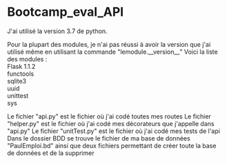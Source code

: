 # Bootcamp_eval_API

J'ai utilisé la version 3.7 de python.

Pour la plupart des modules, je n'ai pas réussi à avoir la version que j'ai utilisé même en utilisant la commande "lemodule.\_\_version\_\_"
Voici la liste des modules :  
  Flask 1.1.2  
  functools  
  sqlite3  
  uuid  
  unittest  
  sys  
  
 Le fichier "api.py" est le fichier où j'ai codé toutes mes routes
 Le fichier "helper.py" est le fichier où j'ai codé mes décorateurs que j'appelle dans "api.py"
 Le fichier "unitTest.py" est le fichier où j'ai codé mes tests de l'api
 Dans le dossier BDD se trouve le fichier de ma base de données "PaulEmploi.bd" ainsi que deux fichiers permettant de créer toute la base de données et de la supprimer
 
